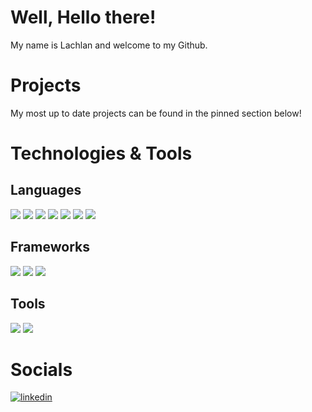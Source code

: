 # Well, Hello there!
My name is Lachlan and welcome to my Github.

# Projects
My most up to date projects can be found in the pinned section below!

# Technologies & Tools

## Languages

![](https://img.shields.io/badge/Language-Javascript-022c43?logo=javascript&style=flat-square&labelColor=053f5e)  ![](https://img.shields.io/badge/Language-NodeJS-blue?logo=node.js&style=flat-square)  ![](https://img.shields.io/badge/Language-Python-blue?logo=python&style=flat-square)  ![](https://img.shields.io/badge/Language-PHP-blue?logo=php&style=flat-square)  ![](https://img.shields.io/badge/Markup-HTML-blue?logo=html5&style=flat-square)  ![](https://img.shields.io/badge/Styles-CSS-blue?logo=css3&style=flat-square)  ![](https://img.shields.io/badge/Query_Language-MySQL-blue?logo=mysql&style=flat-square)

## Frameworks
![](https://img.shields.io/badge/Framework-ReactJS-blue?logo=react&style=for-the-badge)  ![](https://img.shields.io/badge/Framework-Express-blue?logo=express&style=for-the-badge)  ![](https://img.shields.io/badge/Framework-NextJS-blue?logo=next.js&style=for-the-badge)
## Tools
![](https://img.shields.io/badge/Tools-Visual_Studio_Code-blue?logo=visualstudiocode&style=for-the-badge)  ![](https://img.shields.io/badge/Tools-GitHub-blue?logo=github&style=for-the-badge)

# Socials

[![linkedin](https://cloud.githubusercontent.com/assets/17016297/18839848/0fc7e74e-83d2-11e6-8c6a-277fc9d6e067.png)][3]

[3]: https://www.linkedin.com/in/lachlan-reville-75a2a5145/
